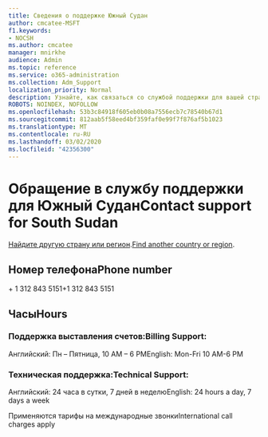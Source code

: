 ```yaml
---
title: Сведения о поддержке Южный Судан
author: cmcatee-MSFT
f1.keywords:
- NOCSH
ms.author: cmcatee
manager: mnirkhe
audience: Admin
ms.topic: reference
ms.service: o365-administration
ms.collection: Adm_Support
localization_priority: Normal
description: Узнайте, как связаться со службой поддержки для вашей страны или региона.
ROBOTS: NOINDEX, NOFOLLOW
ms.openlocfilehash: 53b3c84918f605eb0b08a7556ecb7c78540b67d1
ms.sourcegitcommit: 812aab5f58eed4bf359faf0e99f7f876af5b1023
ms.translationtype: MT
ms.contentlocale: ru-RU
ms.lasthandoff: 03/02/2020
ms.locfileid: "42356300"
---
```

# <a name="contact-support-for-south-sudan"></a><span data-ttu-id="62663-103">Обращение в службу поддержки для Южный Судан</span><span class="sxs-lookup"><span data-stu-id="62663-103">Contact support for South Sudan</span></span>

<span data-ttu-id="62663-104">[Найдите другую страну или регион](../contact-support-for-business-products.md).</span><span class="sxs-lookup"><span data-stu-id="62663-104">[Find another country or region](../contact-support-for-business-products.md).</span></span>

## <a name="phone-number"></a><span data-ttu-id="62663-105">Номер телефона</span><span class="sxs-lookup"><span data-stu-id="62663-105">Phone number</span></span>
<span data-ttu-id="62663-106">+ 1 312 843 5151</span><span class="sxs-lookup"><span data-stu-id="62663-106">+1 312 843 5151</span></span>

## <a name="hours"></a><span data-ttu-id="62663-107">Часы</span><span class="sxs-lookup"><span data-stu-id="62663-107">Hours</span></span>
### <a name="billing-support"></a><span data-ttu-id="62663-108">Поддержка выставления счетов:</span><span class="sxs-lookup"><span data-stu-id="62663-108">Billing Support:</span></span>

<span data-ttu-id="62663-109">Английский: Пн – Пятница, 10 AM – 6 PM</span><span class="sxs-lookup"><span data-stu-id="62663-109">English: Mon-Fri 10 AM-6 PM</span></span>

### <a name="technical-support"></a><span data-ttu-id="62663-110">Техническая поддержка:</span><span class="sxs-lookup"><span data-stu-id="62663-110">Technical Support:</span></span>

<span data-ttu-id="62663-111">Английский: 24 часа в сутки, 7 дней в неделю</span><span class="sxs-lookup"><span data-stu-id="62663-111">English: 24 hours a day, 7 days a week</span></span>

<span data-ttu-id="62663-112">Применяются тарифы на международные звонки</span><span class="sxs-lookup"><span data-stu-id="62663-112">International call charges apply</span></span>
